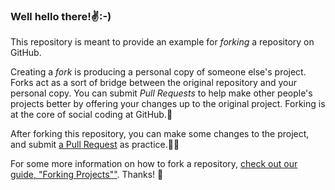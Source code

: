 ### Well hello there!✌:-)

This repository is meant to provide an example for *forking* a repository on GitHub.

Creating a *fork* is producing a personal copy of someone else's project. Forks act as a sort of bridge between the original repository and your personal copy. You can submit *Pull Requests* to help make other people's projects better by offering your changes up to the original project. Forking is at the core of social coding at GitHub.👀

After forking this repository, you can make some changes to the project, and submit [a Pull Request](https://github.com/octocat/Spoon-Knife/pulls) as practice.🐱‍🏍

For some more information on how to fork a repository, [check out our guide, "Forking Projects""](http://guides.github.com/overviews/forking/). Thanks! :sparkling_heart:

